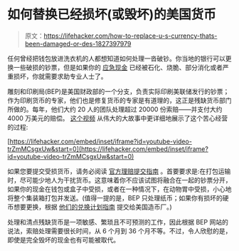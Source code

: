 # 如何替换已经损坏(或毁坏)的美国货币

> 原文：<https://lifehacker.com/how-to-replace-u-s-currency-thats-been-damaged-or-des-1827397979>

任何曾经把钱包放进洗衣机的人都想知道如何处理一沓破钞。你当地的银行可以更换一些破损的钞票，但是如果你的 [应急现金](https://lifehacker.com/where-and-how-to-safely-hide-cash-in-your-home-5313540) 已经被石化、烧脆、部分消化或者严重损坏，你就需要求助专业人士了。



雕刻和印刷局(BEP)是美国财政部的一个分支，负责实际印刷美联储发行的钞票；作为印刷货币的专家，他们也是修复货币的专家是有道理的，这正是残缺货币部门所做的。每年，他们大约 20 人的团队处理超过 20000 份索赔——并支付大约 4000 万美元的赔偿。 [这个视频](https://www.youtube.com/watch?v=trZmMCsgxUw) 从伟大的大故事中更详细地展示了这个苦心经营的过程:

 [https://lifehacker.com/embed/inset/iframe?id=youtube-video-trZmMCsgxUw&start=0](https://lifehacker.com/embed/inset/iframe?id=youtube-video-trZmMCsgxUw&start=0) 

如果您要提交受损货币，请务必阅读 [官方理赔提交指南](https://bep.gov/submitaclaim.html) 。首要要求是:在打包运输时，尽可能少地人为干扰货币。这意味着你不应该试图将融合在一起的钞票分开，如果你的现金在钱包或盒子中受损，或者在一种情况下，在动物胃中受损，小心地将整个集装箱打包并发送。(值得一提的是，BEP 只处理纸币；如果你有损坏的硬币想要更换，根据 [他们的兑换计划指南](https://www.usmint.gov/news/consumer-alerts/mutilated-coin-program) 提交给美国造币厂。)

处理和清点残缺货币是一项敏感、繁琐且不可预测的工作，因此根据 BEP 网站的说法，索赔处理需要很长时间，从 6 个月到 36 个月不等。不过，令人欣慰的是，即使是完全毁坏的现金也有可能被取代。
